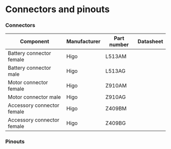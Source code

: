 # Connectors and pinouts

### Connectors
| Component | Manufacturer | Part number | Datasheet |
|--|--|--|--|
| Battery connector female | Higo | L513AM | |
| Battery connector male | Higo | L513AG | |
| Motor connector female | Higo | Z910AM | |
| Motor connector male | Higo | Z910AG | |
| Accessory connector female | Higo | Z409BM | |
| Accessory connector female | Higo | Z409BG | |

### Pinouts